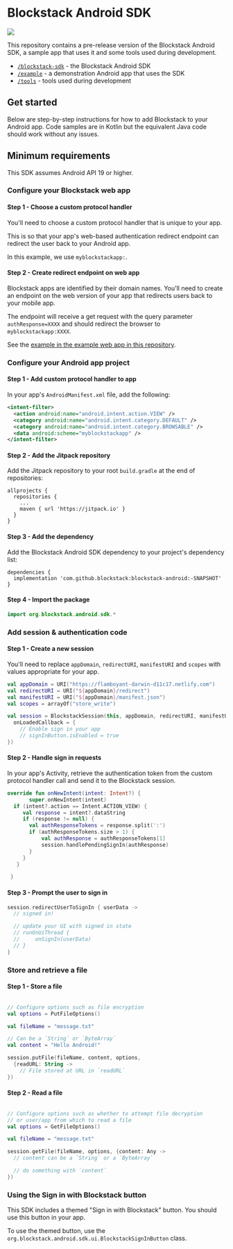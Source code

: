 # Blockstack Android SDK

[![](https://jitpack.io/v/blockstack/blockstack-android.svg)](https://jitpack.io/#blockstack/blockstack-android)

This repository contains a pre-release version of the Blockstack Android SDK, a sample app that uses it and some tools used during development.

- [`/blockstack-sdk`](blockstack-sdk/) - the Blockstack Android SDK
- [`/example`](example/) - a demonstration Android app that uses the SDK
- [`/tools`](tools/) - tools used during development


## Get started

Below are step-by-step instructions for how to add Blockstack to your
Android app. Code samples are in Kotlin but the equivalent Java code should
work without any issues.

## Minimum requirements

This SDK assumes Android API 19 or higher.

### Configure your Blockstack web app

#### Step 1 - Choose a custom protocol handler

You'll need to choose a custom protocol handler that is unique to your app.

This is so that your app's web-based authentication redirect endpoint can redirect the user
back to your Android app.

In this example, we use `myblockstackapp:`.

#### Step 2 - Create redirect endpoint on web app

 Blockstack apps are identified by their domain names. You'll need to
 create an endpoint on the web version of your app that redirects users back
 to your mobile app.

 The endpoint will receive a get request with the query parameter `authResponse=XXXX`
 and should redirect the browser to `myblockstackapp:XXXX`.

 See the [example in the example web app in this repository](tools/blockstack-android-web-app/public/redirect.html).

### Configure your Android app project

#### Step 1 - Add custom protocol handler to app

In your app's `AndroidManifest.xml` file, add the following:

```XML
<intent-filter>
  <action android:name="android.intent.action.VIEW" />
  <category android:name="android.intent.category.DEFAULT" />
  <category android:name="android.intent.category.BROWSABLE" />
  <data android:scheme="myblockstackapp" />
</intent-filter>
```

#### Step 2 - Add the Jitpack repository

Add the Jitpack repository to your root `build.gradle` at the end of repositories:

```JS
allprojects {
  repositories {
    ...
    maven { url 'https://jitpack.io' }
  }
}
```

#### Step 3 - Add the dependency

Add the Blockstack Android SDK dependency to your project's dependency list:

```JS
dependencies {
  implementation 'com.github.blockstack:blockstack-android:-SNAPSHOT'
}
```

#### Step 4 - Import the package

```Kotlin
import org.blockstack.android.sdk.*
```


### Add session & authentication code

#### Step 1 - Create a new session

You'll need to replace `appDomain`, `redirectURI`, `manifestURI` and `scopes`
with values appropriate for your app.

```Kotlin
val appDomain = URI("https://flamboyant-darwin-d11c17.netlify.com")
val redirectURI = URI("${appDomain}/redirect")
val manifestURI = URI("${appDomain}/manifest.json")
val scopes = arrayOf("store_write")

val session = BlockstackSession(this, appDomain, redirectURI, manifestURI, scopes,
  onLoadedCallback = {
    // Enable sign in your app
    // signInButton.isEnabled = true
})
```

#### Step 2 - Handle sign in requests

In your app's Activity, retrieve the authentication token
from the custom protocol handler call and send it to the
Blockstack session.

```Kotlin
override fun onNewIntent(intent: Intent?) {
       super.onNewIntent(intent)  
  if (intent?.action == Intent.ACTION_VIEW) {
     val response = intent?.dataString
     if (response != null) {
       val authResponseTokens = response.split(':')
       if (authResponseTokens.size > 1) {
           val authResponse = authResponseTokens[1]
           session.handlePendingSignIn(authResponse)
       }
     }
   }

 }
```


#### Step 3 - Prompt the user to sign in

```Kotlin
session.redirectUserToSignIn { userData ->
  // signed in!

  // update your UI with signed in state
  // runOnUiThread {
  //     onSignIn(userData)
  // }
}
```

### Store and retrieve a file

#### Step 1 - Store a file

```Kotlin

// Configure options such as file encryption
val options = PutFileOptions()

val fileName = "message.txt"

// Can be a `String` or `ByteArray`
val content = "Hello Android!"

session.putFile(fileName, content, options,
  {readURL: String ->
    // File stored at URL in `readURL`
})
```

#### Step 2 - Read a file

```Kotlin

// Configure options such as whether to attempt file decryption
// or user/app from which to read a file
val options = GetFileOptions()

val fileName = "message.txt"

session.getFile(fileName, options, {content: Any ->
  // content can be a `String` or a `ByteArray`

  // do something with `content`
})
```

### Using the Sign in with Blockstack button

This SDK includes a themed "Sign in with Blockstack" button. You should use
this button in your app.

To use the themed button, use
the `org.blockstack.android.sdk.ui.BlockstackSignInButton` class.
